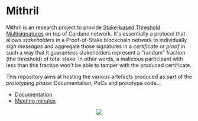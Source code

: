 # Mithril

Mithril is an research project to provide [Stake-based Threshold Multisignatures](https://iohk.io/en/research/library/papers/mithrilstake-based-threshold-multisignatures/) on top of Cardano network. It's essentially a protocol that allows _stakeholders_ in a Proof-of-Stake blockchain network to individually _sign messages_ and aggregate those signatures in a _certificate_ or _proof_ in such a way that it guarantees stakeholders represent a "random" fraction (the threshold) of total stake. In other words, a malicious participant with less than this fraction won't be able to tamper with the produced certificate.

This repository aims at hosting the various artefacts produced as part of the _prototyping phase_: Documentation, PoCs and prototype code...

* [Documentation](./docs)
* [Meeting minutes](./meetings.md)

<div align="center">
  <a href='https://github.com/input-output-hk/mithril/actions'>
    <img src="https://img.shields.io/github/workflow/status/input-output-hk/mithril/CI?label=Build&style=for-the-badge" />
  </a>
</div>

